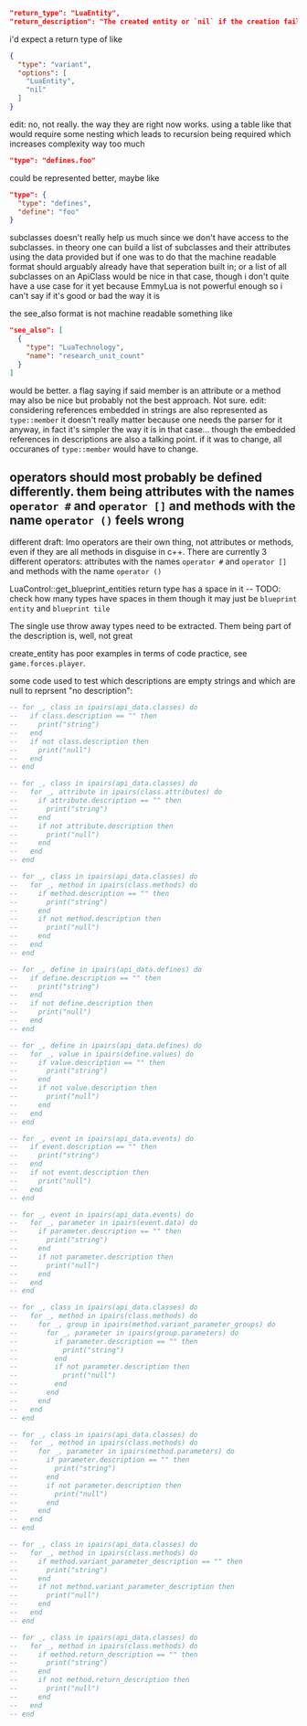 
```json
"return_type": "LuaEntity",
"return_description": "The created entity or `nil` if the creation failed."
```
i'd expect a return type of like
```json
{
  "type": "variant",
  "options": [
    "LuaEntity",
    "nil"
  ]
}
```

edit: no, not really. the way they are right now works.
  using a table like that would require some nesting which leads to recursion
  being required which increases complexity way too much
```json
"type": "defines.foo"
```
could be represented better, maybe like
```json
"type": {
  "type": "defines",
  "define": "foo"
}
```

subclasses doesn't really help us much since we don't have access to the subclasses.
in theory one can build a list of subclasses and their attributes using the data
provided but if one was to do that the machine readable format should arguably already
have that seperation built in;
or a list of all subclasses on an ApiClass would be nice in that case,
though i don't quite have a use case for it yet because EmmyLua is not powerful enough
so i can't say if it's good or bad the way it is

the see_also format is not machine readable
something like
```json
"see_also": [
  {
    "type": "LuaTechnology",
    "name": "research_unit_count"
  }
]
```
would be better. a flag saying if said member is an attribute or a method may also
be nice but probably not the best approach. Not sure.
edit: considering references embedded in strings are also represented as `type::member`
  it doesn't really matter because one needs the parser for it anyway, in fact it's simpler
  the way it is in that case... though the embedded references in descriptions are also a
  talking point. if it was to change, all occuranes of `type::member` would have to change.

operators should most probably be defined differently.
them being attributes with the names `operator #` and `operator []`
and methods with the name `operator ()` feels wrong
-----
different draft:
Imo operators are their own thing, not attributes or methods, even if they are all methods in disguise in c++.
There are currently 3 different operators:
attributes with the names `operator #` and `operator []`
and methods with the name `operator ()`

LuaControl::get_blueprint_entities return type has a space in it
-- TODO: check how many types have spaces in them
though it may just be `blueprint entity` and `blueprint tile`

The single use throw away types need to be extracted. Them being part of the description is, well, not great

create_entity has poor examples in terms of code practice, see `game.forces.player`.

some code used to test which descriptions are empty strings and which are null to reprsent "no description":
```lua
-- for _, class in ipairs(api_data.classes) do
--   if class.description == "" then
--     print("string")
--   end
--   if not class.description then
--     print("null")
--   end
-- end

-- for _, class in ipairs(api_data.classes) do
--   for _, attribute in ipairs(class.attributes) do
--     if attribute.description == "" then
--       print("string")
--     end
--     if not attribute.description then
--       print("null")
--     end
--   end
-- end

-- for _, class in ipairs(api_data.classes) do
--   for _, method in ipairs(class.methods) do
--     if method.description == "" then
--       print("string")
--     end
--     if not method.description then
--       print("null")
--     end
--   end
-- end

-- for _, define in ipairs(api_data.defines) do
--   if define.description == "" then
--     print("string")
--   end
--   if not define.description then
--     print("null")
--   end
-- end

-- for _, define in ipairs(api_data.defines) do
--   for _, value in ipairs(define.values) do
--     if value.description == "" then
--       print("string")
--     end
--     if not value.description then
--       print("null")
--     end
--   end
-- end

-- for _, event in ipairs(api_data.events) do
--   if event.description == "" then
--     print("string")
--   end
--   if not event.description then
--     print("null")
--   end
-- end

-- for _, event in ipairs(api_data.events) do
--   for _, parameter in ipairs(event.data) do
--     if parameter.description == "" then
--       print("string")
--     end
--     if not parameter.description then
--       print("null")
--     end
--   end
-- end

-- for _, class in ipairs(api_data.classes) do
--   for _, method in ipairs(class.methods) do
--     for _, group in ipairs(method.variant_parameter_groups) do
--       for _, parameter in ipairs(group.parameters) do
--         if parameter.description == "" then
--           print("string")
--         end
--         if not parameter.description then
--           print("null")
--         end
--       end
--     end
--   end
-- end

-- for _, class in ipairs(api_data.classes) do
--   for _, method in ipairs(class.methods) do
--     for _, parameter in ipairs(method.parameters) do
--       if parameter.description == "" then
--         print("string")
--       end
--       if not parameter.description then
--         print("null")
--       end
--     end
--   end
-- end

-- for _, class in ipairs(api_data.classes) do
--   for _, method in ipairs(class.methods) do
--     if method.variant_parameter_description == "" then
--       print("string")
--     end
--     if not method.variant_parameter_description then
--       print("null")
--     end
--   end
-- end

-- for _, class in ipairs(api_data.classes) do
--   for _, method in ipairs(class.methods) do
--     if method.return_description == "" then
--       print("string")
--     end
--     if not method.return_description then
--       print("null")
--     end
--   end
-- end
```
